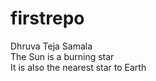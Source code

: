 # firstrepo
Dhruva Teja Samala<br />
The Sun is a burning star<br />
It is also the nearest star to Earth